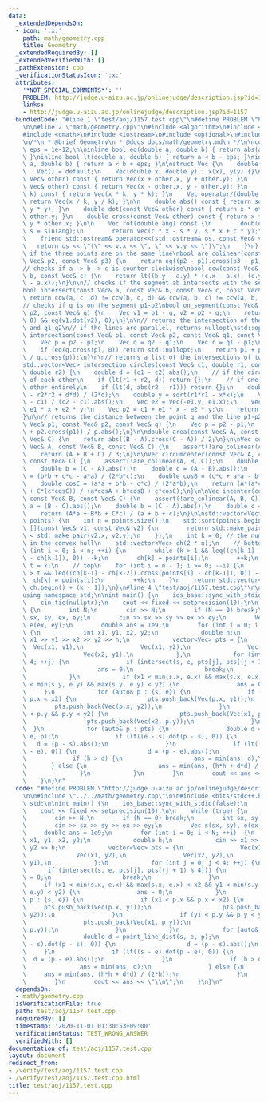 ```yaml
---
data:
  _extendedDependsOn:
  - icon: ':x:'
    path: math/geometry.cpp
    title: Geometry
  _extendedRequiredBy: []
  _extendedVerifiedWith: []
  _pathExtension: cpp
  _verificationStatusIcon: ':x:'
  attributes:
    '*NOT_SPECIAL_COMMENTS*': ''
    PROBLEM: http://judge.u-aizu.ac.jp/onlinejudge/description.jsp?id=1157
    links:
    - http://judge.u-aizu.ac.jp/onlinejudge/description.jsp?id=1157
  bundledCode: "#line 1 \"test/aoj/1157.test.cpp\"\n#define PROBLEM \"http://judge.u-aizu.ac.jp/onlinejudge/description.jsp?id=1157\"\
    \n\n#line 2 \"math/geometry.cpp\"\n#include <algorithm>\n#include <cassert>\n\
    #include <cmath>\n#include <iostream>\n#include <optional>\n#include <vector>\n\
    \n/*\n * @brief Geometry\n * @docs docs/math/geometry.md\n */\n\nconstexpr double\
    \ eps = 1e-12;\n\ninline bool eq(double a, double b) { return abs(a - b) < eps;\
    \ }\ninline bool lt(double a, double b) { return a < b - eps; }\ninline bool leq(double\
    \ a, double b) { return a < b + eps; }\n\nstruct Vec {\n    double x, y;\n\n \
    \   Vec() = default;\n    Vec(double x, double y) : x(x), y(y) {}\n\n    Vec operator+(const\
    \ Vec& other) const { return Vec(x + other.x, y + other.y); }\n    Vec operator-(const\
    \ Vec& other) const { return Vec(x - other.x, y - other.y); }\n    Vec operator*(double\
    \ k) const { return Vec(x * k, y * k); }\n    Vec operator/(double k) const {\
    \ return Vec(x / k, y / k); }\n\n    double abs() const { return sqrt(x * x +\
    \ y * y); }\n    double dot(const Vec& other) const { return x * other.x + y *\
    \ other.y; }\n    double cross(const Vec& other) const { return x * other.y -\
    \ y * other.x; }\n\n    Vec rot(double ang) const {\n        double c = cos(ang),\
    \ s = sin(ang);\n        return Vec(c * x - s * y, s * x + c * y);\n    }\n\n\
    \    friend std::ostream& operator<<(std::ostream& os, const Vec& v) {\n     \
    \   return os << \"(\" << v.x << \", \" << v.y << \")\";\n    }\n};\n\n// checks\
    \ if the three points are on the same line\nbool are_colinear(const Vec& p1, const\
    \ Vec& p2, const Vec& p3) {\n    return eq((p2 - p1).cross(p3 - p1), 0);\n}\n\n\
    // checks if a -> b -> c is counter clockwise\nbool ccw(const Vec& a, const Vec&\
    \ b, const Vec& c) {\n    return lt((b.y - a.y) * (c.x - a.x), (c.y - a.y) * (b.x\
    \ - a.x));\n}\n\n// checks if the segment ab intersects with the segment cd\n\
    bool intersect(const Vec& a, const Vec& b, const Vec& c, const Vec& d) {\n   \
    \ return ccw(a, c, d) != ccw(b, c, d) && ccw(a, b, c) != ccw(a, b, d);\n}\n\n\
    // checks if q is on the segment p1-p2\nbool on_segment(const Vec& p1, const Vec&\
    \ p2, const Vec& q) {\n    Vec v1 = p1 - q, v2 = p2 - q;\n    return eq(v1.cross(v2),\
    \ 0) && eq(v1.dot(v2), 0);\n}\n\n// returns the intersection of the lines p1-p2\
    \ and q1-q2\n// if the lines are parallel, returns nullopt\nstd::optional<Vec>\
    \ intersection(const Vec& p1, const Vec& p2, const Vec& q1, const Vec& q2) {\n\
    \    Vec p = p2 - p1;\n    Vec q = q2 - q1;\n    Vec r = q1 - p1;\n    // if parallel\n\
    \    if (eq(q.cross(p), 0)) return std::nullopt;\n    return p1 + p * (q.cross(r)\
    \ / q.cross(p));\n}\n\n// returns a list of the intersections of two circles\n\
    std::vector<Vec> intersection_circles(const Vec& c1, double r1, const Vec& c2,\
    \ double r2) {\n    double d = (c1 - c2).abs();\n    // if the circles are outside\
    \ of each other\n    if (lt(r1 + r2, d)) return {};\n    // if one contains the\
    \ other entirely\n    if (lt(d, abs(r2 - r1))) return {};\n    double x = (r1*r1\
    \ - r2*r2 + d*d) / (2*d);\n    double y = sqrt(r1*r1 - x*x);\n    Vec e1 = (c2\
    \ - c1) / (c2 - c1).abs();\n    Vec e2 = Vec(-e1.y, e1.x);\n    Vec p1 = c1 +\
    \ e1 * x + e2 * y;\n    Vec p2 = c1 + e1 * x - e2 * y;\n    return {p1, p2};\n\
    }\n\n// returns the distance between the point q and the line p1-p2\ndouble point_line_dist(const\
    \ Vec& p1, const Vec& p2, const Vec& q) {\n    Vec p = p2 - p1;\n    return abs(q.cross(p)\
    \ + p2.cross(p1)) / p.abs();\n}\n\ndouble area(const Vec& A, const Vec& B, const\
    \ Vec& C) {\n    return abs((B - A).cross(C - A)) / 2;\n}\n\nVec centroid(const\
    \ Vec& A, const Vec& B, const Vec& C) {\n    assert(!are_colinear(A, B, C));\n\
    \    return (A + B + C) / 3;\n}\n\nVec circumcenter(const Vec& A, const Vec& B,\
    \ const Vec& C) {\n    assert(!are_colinear(A, B, C));\n    double a = (B - C).abs();\n\
    \    double b = (C - A).abs();\n    double c = (A - B).abs();\n    double cosA\
    \ = (b*b + c*c - a*a) / (2*b*c);\n    double cosB = (c*c + a*a - b*b) / (2*c*a);\n\
    \    double cosC = (a*a + b*b - c*c) / (2*a*b);\n    return (A*(a*cosA) + B*(b*cosB)\
    \ + C*(c*cosC)) / (a*cosA + b*cosB + c*cosC);\n}\n\nVec incenter(const Vec& A,\
    \ const Vec& B, const Vec& C) {\n    assert(!are_colinear(A, B, C));\n    double\
    \ a = (B - C).abs();\n    double b = (C - A).abs();\n    double c = (A - B).abs();\n\
    \    return (A*a + B*b + C*c) / (a + b + c);\n}\n\nstd::vector<Vec> convex_hull(std::vector<Vec>&\
    \ points) {\n    int n = points.size();\n    std::sort(points.begin(), points.end(),\
    \ [](const Vec& v1, const Vec& v2) {\n        return std::make_pair(v1.x, v1.y)\
    \ < std::make_pair(v2.x, v2.y);\n    });\n    int k = 0; // the number of vertices\
    \ in the convex hull\n    std::vector<Vec> ch(2 * n);\n    // bottom\n    for\
    \ (int i = 0; i < n; ++i) {\n        while (k > 1 && leq((ch[k-1] - ch[k-2]).cross(points[i]\
    \ - ch[k-1]), 0)) --k;\n        ch[k] = points[i];\n        ++k;\n    }\n    int\
    \ t = k;\n    // top\n    for (int i = n - 1; i >= 0; --i) {\n        while (k\
    \ > t && leq((ch[k-1] - ch[k-2]).cross(points[i] - ch[k-1]), 0)) --k;\n      \
    \  ch[k] = points[i];\n        ++k;\n    }\n    return std::vector<Vec>(ch.begin(),\
    \ ch.begin() + (k - 1));\n}\n#line 4 \"test/aoj/1157.test.cpp\"\n\n#include <bits/stdc++.h>\n\
    using namespace std;\n\nint main() {\n    ios_base::sync_with_stdio(false);\n\
    \    cin.tie(nullptr);\n    cout << fixed << setprecision(10);\n\n    while (true)\
    \ {\n        int N;\n        cin >> N;\n        if (N == 0) break;\n        int\
    \ sx, sy, ex, ey;\n        cin >> sx >> sy >> ex >> ey;\n        Vec s(sx, sy),\
    \ e(ex, ey);\n        double ans = 1e9;\n        for (int i = 0; i < N; ++i) \
    \ {\n            int x1, y1, x2, y2;\n            double h;\n            cin >>\
    \ x1 >> y1 >> x2 >> y2 >> h;\n            vector<Vec> pts = {\n              \
    \  Vec(x1, y1),\n                Vec(x1, y2),\n                Vec(x2, y2),\n\
    \                Vec(x2, y1),\n            };\n            for (int j = 0; j <\
    \ 4; ++j) {\n                if (intersect(s, e, pts[j], pts[(j + 1) % 4])) {\n\
    \                    ans = 0;\n                    break;\n                }\n\
    \            }\n            if (x1 < min(s.x, e.x) && max(s.x, e.x) < x2 && y1\
    \ < min(s.y, e.y) && max(s.y, e.y) < y2) {\n                ans = 0;\n       \
    \     }\n            for (auto& p : {s, e}) {\n                if (x1 < p.x &&\
    \ p.x < x2) {\n                    pts.push_back(Vec(p.x, y1));\n            \
    \        pts.push_back(Vec(p.x, y2));\n                }\n                if (y1\
    \ < p.y && p.y < y2) {\n                    pts.push_back(Vec(x1, p.y));\n   \
    \                 pts.push_back(Vec(x2, p.y));\n                }\n          \
    \  }\n            for (auto& p : pts) {\n                double d = point_line_dist(s,\
    \ e, p);\n                if (lt((e - s).dot(p - s), 0)) {\n                 \
    \   d = (p - s).abs();\n                }\n                if (lt((s - e).dot(p\
    \ - e), 0)) {\n                    d = (p - e).abs();\n                }\n   \
    \             if (h > d) {\n                    ans = min(ans, d);\n         \
    \       } else {\n                    ans = min(ans, (h*h + d*d) / (2*h));\n \
    \               }\n            }\n        }\n        cout << ans << \"\\n\";\n\
    \    }\n}\n"
  code: "#define PROBLEM \"http://judge.u-aizu.ac.jp/onlinejudge/description.jsp?id=1157\"\
    \n\n#include \"../../math/geometry.cpp\"\n\n#include <bits/stdc++.h>\nusing namespace\
    \ std;\n\nint main() {\n    ios_base::sync_with_stdio(false);\n    cin.tie(nullptr);\n\
    \    cout << fixed << setprecision(10);\n\n    while (true) {\n        int N;\n\
    \        cin >> N;\n        if (N == 0) break;\n        int sx, sy, ex, ey;\n\
    \        cin >> sx >> sy >> ex >> ey;\n        Vec s(sx, sy), e(ex, ey);\n   \
    \     double ans = 1e9;\n        for (int i = 0; i < N; ++i)  {\n            int\
    \ x1, y1, x2, y2;\n            double h;\n            cin >> x1 >> y1 >> x2 >>\
    \ y2 >> h;\n            vector<Vec> pts = {\n                Vec(x1, y1),\n  \
    \              Vec(x1, y2),\n                Vec(x2, y2),\n                Vec(x2,\
    \ y1),\n            };\n            for (int j = 0; j < 4; ++j) {\n          \
    \      if (intersect(s, e, pts[j], pts[(j + 1) % 4])) {\n                    ans\
    \ = 0;\n                    break;\n                }\n            }\n       \
    \     if (x1 < min(s.x, e.x) && max(s.x, e.x) < x2 && y1 < min(s.y, e.y) && max(s.y,\
    \ e.y) < y2) {\n                ans = 0;\n            }\n            for (auto&\
    \ p : {s, e}) {\n                if (x1 < p.x && p.x < x2) {\n               \
    \     pts.push_back(Vec(p.x, y1));\n                    pts.push_back(Vec(p.x,\
    \ y2));\n                }\n                if (y1 < p.y && p.y < y2) {\n    \
    \                pts.push_back(Vec(x1, p.y));\n                    pts.push_back(Vec(x2,\
    \ p.y));\n                }\n            }\n            for (auto& p : pts) {\n\
    \                double d = point_line_dist(s, e, p);\n                if (lt((e\
    \ - s).dot(p - s), 0)) {\n                    d = (p - s).abs();\n           \
    \     }\n                if (lt((s - e).dot(p - e), 0)) {\n                  \
    \  d = (p - e).abs();\n                }\n                if (h > d) {\n     \
    \               ans = min(ans, d);\n                } else {\n               \
    \     ans = min(ans, (h*h + d*d) / (2*h));\n                }\n            }\n\
    \        }\n        cout << ans << \"\\n\";\n    }\n}\n"
  dependsOn:
  - math/geometry.cpp
  isVerificationFile: true
  path: test/aoj/1157.test.cpp
  requiredBy: []
  timestamp: '2020-11-01 01:30:53+09:00'
  verificationStatus: TEST_WRONG_ANSWER
  verifiedWith: []
documentation_of: test/aoj/1157.test.cpp
layout: document
redirect_from:
- /verify/test/aoj/1157.test.cpp
- /verify/test/aoj/1157.test.cpp.html
title: test/aoj/1157.test.cpp
---
```

